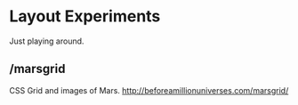 # Layout Experiments

Just playing around.

## /marsgrid

CSS Grid and images of Mars. http://beforeamillionuniverses.com/marsgrid/
